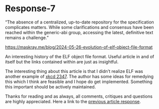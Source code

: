 # Response-7

“The absence of a centralized, up-to-date repository for the
specification complicates matters. While some clarifications and
consensus have been reached within the generic-abi group, accessing the
latest, definitive text remains a challenge.”

<https://maskray.me/blog/2024-05-26-evolution-of-elf-object-file-format>

An interesting history of the ELF object file format. Useful article in
and of itself but the links contained within are just as insightful.

The interesting thing about this article is that I didn’t realize ELF
was another example of [xkcd 2347](https://xkcd.com/2347/). The author
has some ideas for remedying this which I think are feasible and I hope
do get implemented. Something this important should be actively
maintained.

Thanks for reading and as always, all comments, critiques and questions
are highly appreciated. Here a link to the [previous article response](https://github.com/n6ls0n/article-responses/blob/master/response-6.md).
